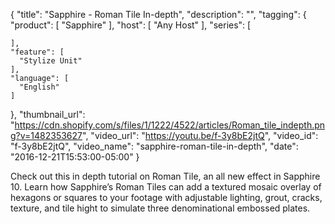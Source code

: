 {
  "title": "Sapphire - Roman Tile In-depth",
  "description": "",
  "tagging": {
    "product": [
      "Sapphire"
    ],
    "host": [
      "Any Host"
    ],
    "series": [

    ],
    "feature": [
      "Stylize Unit"
    ],
    "language": [
      "English"
    ]
  },
  "thumbnail_url": "https://cdn.shopify.com/s/files/1/1222/4522/articles/Roman_tile_indepth.png?v=1482353627",
  "video_url": "https://youtu.be/f-3y8bE2jtQ",
  "video_id": "f-3y8bE2jtQ",
  "video_name": "sapphire-roman-tile-in-depth",
  "date": "2016-12-21T15:53:00-05:00"
}

Check out this in depth tutorial on Roman Tile, an all new effect in Sapphire
10. Learn how Sapphire’s Roman Tiles can add a textured mosaic overlay of
hexagons or squares to your footage with adjustable lighting, grout, cracks,
texture, and tile hight to simulate three denominational embossed plates.
